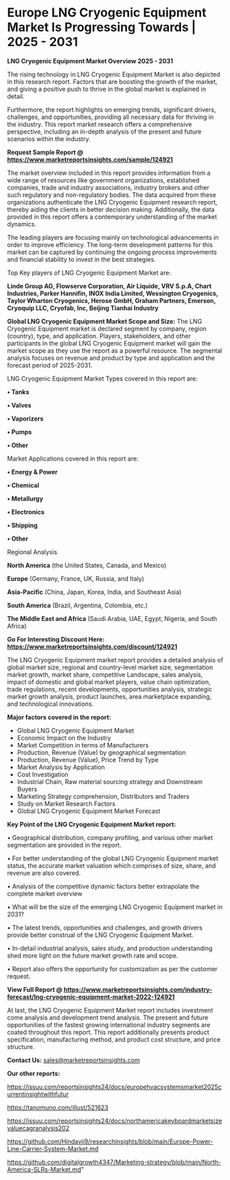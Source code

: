# Europe LNG Cryogenic Equipment Market Is Progressing Towards | 2025 - 2031

<Strong> LNG Cryogenic Equipment Market Overview 2025 - 2031</strong>

The rising technology in LNG Cryogenic Equipment Market is also depicted in this research report. Factors that are boosting the growth of the market, and giving a positive push to thrive in the global market is explained in detail.

Furthermore, the report highlights on emerging trends, significant drivers, challenges, and opportunities, providing all necessary data for thriving in the industry. This report market research offers a comprehensive perspective, including an in-depth analysis of the present and future scenarios within the industry.

<strong>Request Sample Report @ <a href=https://www.marketreportsinsights.com/sample/124921>https://www.marketreportsinsights.com/sample/124921</a></strong>

The market overview included in this report provides information from a wide range of resources like government organizations, established companies, trade and industry associations, industry brokers and other such regulatory and non-regulatory bodies. The data acquired from these organizations authenticate the LNG Cryogenic Equipment research report, thereby aiding the clients in better decision making. Additionally, the data provided in this report offers a contemporary understanding of the market dynamics.

The leading players are focusing mainly on technological advancements in order to improve efficiency. The long-term development patterns for this market can be captured by continuing the ongoing process improvements and financial stability to invest in the best strategies.

Top Key players of LNG Cryogenic Equipment Market are:

<strong>Linde Group AG, Flowserve Corporation, Air Liquide, VRV S.p.A, Chart Industries, Parker Hannifin, INOX India Limited, Wessington Cryogenics, Taylor Wharton Cryogenics, Herose GmbH, Graham Partners, Emerson, Cryoquip LLC, Cryofab, Inc, Beijing Tianhai Industry</strong>

<strong><b>Global LNG Cryogenic Equipment Market Scope and Size:</b></strong>
The LNG Cryogenic Equipment market is declared segment by company, region (country), type, and application. Players, stakeholders, and other participants in the global LNG Cryogenic Equipment market will gain the market scope as they use the report as a powerful resource. The segmental analysis focuses on revenue and product by type and application and the forecast period of 2025-2031.

LNG Cryogenic Equipment Market Types covered in this report are:

<strong>• Tanks

• Valves

• Vaporizers

• Pumps

• Other</strong>

Market Applications covered in this report are:

<strong>• Energy & Power

• Chemical

• Metallurgy

• Electronics

• Shipping

• Other</strong> 

Regional Analysis

<strong>North America</strong> (the United States, Canada, and Mexico)

<strong>Europe</strong> (Germany, France, UK, Russia, and Italy)

<strong>Asia-Pacific</strong> (China, Japan, Korea, India, and Southeast Asia)

<strong>South America</strong> (Brazil, Argentina, Colombia, etc.)

<strong>The Middle East and Africa</strong> (Saudi Arabia, UAE, Egypt, Nigeria, and South Africa)

<strong>Go For Interesting Discount Here: <a href=https://www.marketreportsinsights.com/discount/124921>https://www.marketreportsinsights.com/discount/124921</a></strong>

The LNG Cryogenic Equipment market report provides a detailed analysis of global market size, regional and country-level market size, segmentation market growth, market share, competitive Landscape, sales analysis, impact of domestic and global market players, value chain optimization, trade regulations, recent developments, opportunities analysis, strategic market growth analysis, product launches, area marketplace expanding, and technological innovations.

<strong><b>Major factors covered in the report:</b></strong>
<ul>
  <li>Global LNG Cryogenic Equipment Market </li>
  <li>Economic Impact on the Industry</li>
  <li>Market Competition in terms of Manufacturers</li>
  <li>Production, Revenue (Value) by geographical segmentation</li>
  <li>Production, Revenue (Value), Price Trend by Type</li>
  <li>Market Analysis by Application</li>
  <li>Cost Investigation</li>
  <li>Industrial Chain, Raw material sourcing strategy and Downstream Buyers</li>
  <li>Marketing Strategy comprehension, Distributors and Traders</li>
  <li>Study on Market Research Factors</li>
  <li>Global LNG Cryogenic Equipment Market Forecast</li>
</ul>

<strong><b>Key Point of the LNG Cryogenic Equipment Market report:</b></strong>

• Geographical distribution, company profiling, and various other market segmentation are provided in the report.

• For better understanding of the global LNG Cryogenic Equipment market status, the accurate market valuation which comprises of size, share, and revenue are also covered.

• Analysis of the competitive dynamic factors better extrapolate the complete market overview

• What will be the size of the emerging LNG Cryogenic Equipment market in 2031?

• The latest trends, opportunities and challenges, and growth drivers provide better construal of the LNG Cryogenic Equipment Market.

• In-detail industrial analysis, sales study, and production understanding shed more light on the future market growth rate and scope.

• Report also offers the opportunity for customization as per the customer request.

<strong><b>View Full Report @ <a href=https://www.marketreportsinsights.com/industry-forecast/lng-cryogenic-equipment-market-2022-124921>https://www.marketreportsinsights.com/industry-forecast/lng-cryogenic-equipment-market-2022-124921</a></b></strong>


At last, the LNG Cryogenic Equipment Market report includes investment come analysis and development trend analysis. The present and future opportunities of the fastest growing international industry segments are coated throughout this report. This report additionally presents product specification, manufacturing method, and product cost structure, and price structure.

<strong>Contact Us:</strong>
sales@marketreportsinsights.com

<strong>Our other reports:</strong>

<a href=https://issuu.com/reportsinsights24/docs/europehvacsystemsmarket2025currentinsightwithfutur>https://issuu.com/reportsinsights24/docs/europehvacsystemsmarket2025currentinsightwithfutur</a>

<a href=https://tanomuno.com/illust/521623>https://tanomuno.com/illust/521623</a>

<a href=https://issuu.com/reportsinsights24/docs/northamericakeyboardmarketsizevaluecagranalysis202>https://issuu.com/reportsinsights24/docs/northamericakeyboardmarketsizevaluecagranalysis202</a>

<a href=https://github.com/Hindavii9/researchinsights/blob/main/Europe-Power-Line-Carrier-System-Market.md>https://github.com/Hindavii9/researchinsights/blob/main/Europe-Power-Line-Carrier-System-Market.md</a>

<a href=https://github.com/digitalgrowth4347/Marketing-strategy/blob/main/North-America-SLRs-Market.md>https://github.com/digitalgrowth4347/Marketing-strategy/blob/main/North-America-SLRs-Market.md</a>"
